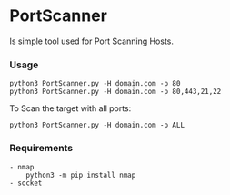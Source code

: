 # PortScanner
Is simple tool used for Port Scanning Hosts.


### Usage

    python3 PortScanner.py -H domain.com -p 80
    python3 PortScanner.py -H domain.com -p 80,443,21,22

  To Scan the target with all ports:

    python3 PortScanner.py -H domain.com -p ALL 


 ### Requirements
    - nmap
        python3 -m pip install nmap
    - socket
